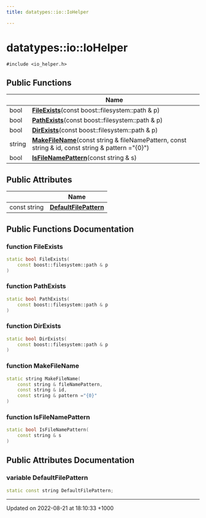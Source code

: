 ```yaml
---
title: datatypes::io::IoHelper

---
```


# datatypes::io::IoHelper






`#include <io_helper.h>`

## Public Functions

|                | Name           |
| -------------- | -------------- |
| bool | **[FileExists](/uchronia-ts-doc/cpp/Classes/classdatatypes_1_1io_1_1IoHelper/#function-fileexists)**(const boost::filesystem::path & p) |
| bool | **[PathExists](/uchronia-ts-doc/cpp/Classes/classdatatypes_1_1io_1_1IoHelper/#function-pathexists)**(const boost::filesystem::path & p) |
| bool | **[DirExists](/uchronia-ts-doc/cpp/Classes/classdatatypes_1_1io_1_1IoHelper/#function-direxists)**(const boost::filesystem::path & p) |
| string | **[MakeFileName](/uchronia-ts-doc/cpp/Classes/classdatatypes_1_1io_1_1IoHelper/#function-makefilename)**(const string & fileNamePattern, const string & id, const string & pattern ="{0}") |
| bool | **[IsFileNamePattern](/uchronia-ts-doc/cpp/Classes/classdatatypes_1_1io_1_1IoHelper/#function-isfilenamepattern)**(const string & s) |

## Public Attributes

|                | Name           |
| -------------- | -------------- |
| const string | **[DefaultFilePattern](/uchronia-ts-doc/cpp/Classes/classdatatypes_1_1io_1_1IoHelper/#variable-defaultfilepattern)**  |

## Public Functions Documentation

### function FileExists

```cpp
static bool FileExists(
    const boost::filesystem::path & p
)
```


### function PathExists

```cpp
static bool PathExists(
    const boost::filesystem::path & p
)
```


### function DirExists

```cpp
static bool DirExists(
    const boost::filesystem::path & p
)
```


### function MakeFileName

```cpp
static string MakeFileName(
    const string & fileNamePattern,
    const string & id,
    const string & pattern ="{0}"
)
```


### function IsFileNamePattern

```cpp
static bool IsFileNamePattern(
    const string & s
)
```


## Public Attributes Documentation

### variable DefaultFilePattern

```cpp
static const string DefaultFilePattern;
```


-------------------------------

Updated on 2022-08-21 at 18:10:33 +1000